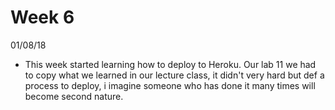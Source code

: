 # Week 6
01/08/18
- This week started learning how to deploy to Heroku. Our lab 11 we had to copy what we learned in our lecture class, it didn't very hard but def a process to deploy, i imagine someone who has done it many times will become second nature.
